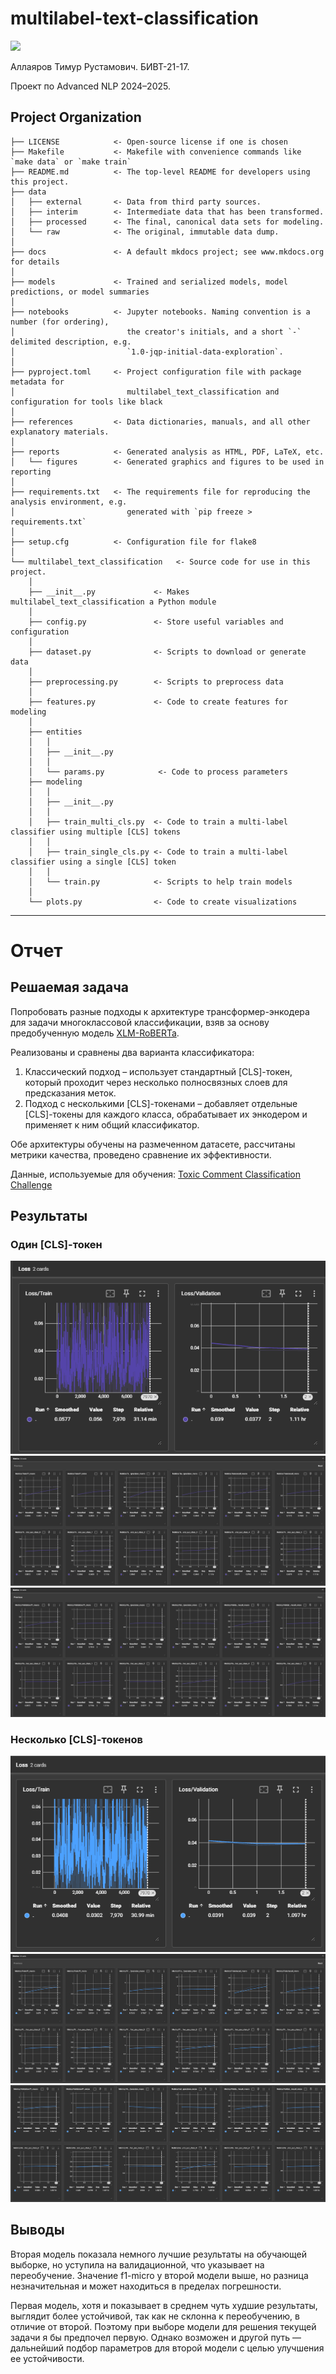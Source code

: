 # multilabel-text-classification

<a target="_blank" href="https://cookiecutter-data-science.drivendata.org/">
    <img src="https://img.shields.io/badge/CCDS-Project%20template-328F97?logo=cookiecutter" />
</a>

Аллаяров Тимур Рустамович. БИВТ-21-17.

Проект по Advanced NLP 2024–2025.

## Project Organization

```
├── LICENSE            <- Open-source license if one is chosen
├── Makefile           <- Makefile with convenience commands like `make data` or `make train`
├── README.md          <- The top-level README for developers using this project.
├── data
│   ├── external       <- Data from third party sources.
│   ├── interim        <- Intermediate data that has been transformed.
│   ├── processed      <- The final, canonical data sets for modeling.
│   └── raw            <- The original, immutable data dump.
│
├── docs               <- A default mkdocs project; see www.mkdocs.org for details
│
├── models             <- Trained and serialized models, model predictions, or model summaries
│
├── notebooks          <- Jupyter notebooks. Naming convention is a number (for ordering),
│                         the creator's initials, and a short `-` delimited description, e.g.
│                         `1.0-jqp-initial-data-exploration`.
│
├── pyproject.toml     <- Project configuration file with package metadata for 
│                         multilabel_text_classification and configuration for tools like black
│
├── references         <- Data dictionaries, manuals, and all other explanatory materials.
│
├── reports            <- Generated analysis as HTML, PDF, LaTeX, etc.
│   └── figures        <- Generated graphics and figures to be used in reporting
│
├── requirements.txt   <- The requirements file for reproducing the analysis environment, e.g.
│                         generated with `pip freeze > requirements.txt`
│
├── setup.cfg          <- Configuration file for flake8
│
└── multilabel_text_classification   <- Source code for use in this project.
    │
    ├── __init__.py             <- Makes multilabel_text_classification a Python module
    │
    ├── config.py               <- Store useful variables and configuration
    │
    ├── dataset.py              <- Scripts to download or generate data
    │   
    ├── preprocessing.py        <- Scripts to preprocess data
    │
    ├── features.py             <- Code to create features for modeling
    │
    ├── entities                
    │   │
    │   ├── __init__.py 
    │   │
    │   └── params.py            <- Сode to process parameters
    ├── modeling                
    │   │
    │   ├── __init__.py 
    │   │
    │   ├── train_multi_cls.py  <- Code to train a multi-label classifier using multiple [CLS] tokens
    │   │
    │   ├── train_single_cls.py <- Code to train a multi-label classifier using a single [CLS] token
    │   │
    │   └── train.py            <- Scripts to help train models
    │
    └── plots.py                <- Code to create visualizations
```

--------

# Отчет

## Решаемая задача

Попробовать разные подходы к архитектуре трансформер-энкодера для задачи многоклассовой классификации, взяв за основу предобученную модель [XLM-RoBERTa](https://huggingface.co/FacebookAI/xlm-roberta-base).

Реализованы и сравнены два варианта классификатора:

1. Классический подход – использует стандартный [CLS]-токен, который проходит через несколько полносвязных слоев для предсказания меток.
2. Подход с несколькими [CLS]-токенами – добавляет отдельные [CLS]-токены для каждого класса, обрабатывает их энкодером и применяет к ним общий классификатор.

Обе архитектуры обучены на размеченном датасете, рассчитаны метрики качества, проведено сравнение их эффективности.

Данные, используемые для обучения: [Toxic Comment Classification Challenge](https://www.kaggle.com/competitions/jigsaw-toxic-comment-classification-challenge)

## Результаты

### Один \[CLS\]-токен

![alt text](reports/images/image-3.png)
![alt text](reports/images/image-4.png)
![alt text](reports/images/image-5.png)

### Несколько \[CLS\]-токенов

![alt text](reports/images/image.png)
![alt text](reports/images/image-1.png)
![alt text](reports/images/image-2.png)

## Выводы

Вторая модель показала немного лучшие результаты на обучающей выборке, но уступила на валидационной, что указывает на переобучение. Значение f1-micro у второй модели выше, но разница незначительная и может находиться в пределах погрешности.

Первая модель, хотя и показывает в среднем чуть худшие результаты, выглядит более устойчивой, так как не склонна к переобучению, в отличие от второй. Поэтому при выборе модели для решения текущей задачи я бы предпочел первую. Однако возможен и другой путь — дальнейший подбор параметров для второй модели с целью улучшения ее устойчивости.
